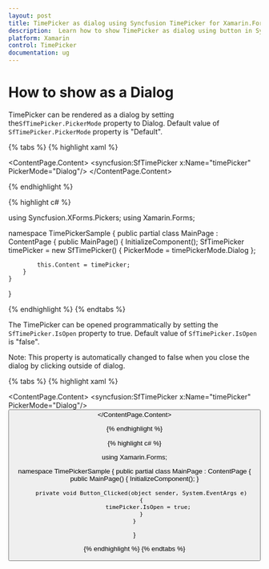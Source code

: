 ```yaml
---
layout: post
title: TimePicker as dialog using Syncfusion TimePicker for Xamarin.Forms
description:  Learn how to show TimePicker as dialog using button in Syncfusion TimePicker control for Xamarin.Forms
platform: Xamarin
control: TimePicker
documentation: ug
---
```


# How to show as a Dialog

 TimePicker can be rendered as a dialog by setting the`SfTimePicker.PickerMode` property to Dialog. Default value of `SfTimePicker.PickerMode` property is "Default". 

{% tabs %}
{% highlight xaml %}

<?xml version="1.0" encoding="utf-8" ?>
<ContentPage xmlns="http://xamarin.com/schemas/2014/forms"
             xmlns:x="http://schemas.microsoft.com/winfx/2009/xaml"
             xmlns:local="clr-namespace:TimePickerSample"
             xmlns:syncfusion="clr-namespace:Syncfusion.XForms.Pickers;assembly=Syncfusion.SfPicker.XForms"
             x:Class="TimePickerSample.MainPage">
    <ContentPage.Content>
        <syncfusion:SfTimePicker x:Name="timePicker"
                                 PickerMode="Dialog"/>
    </ContentPage.Content>
</ContentPage>

{% endhighlight %}

{% highlight c# %}

using Syncfusion.XForms.Pickers;
using Xamarin.Forms;

namespace TimePickerSample
{
    public partial class MainPage : ContentPage
    {
        public MainPage()
        {
            InitializeComponent();
            SfTimePicker timePicker = new SfTimePicker()
            {
                PickerMode = timePickerMode.Dialog
            };

            this.Content = timePicker;
        }
    }
}

{% endhighlight %}
{% endtabs %}

The TimePicker can be opened programmatically by setting the `SfTimePicker.IsOpen` property to true. Default value of `SfTimePicker.IsOpen` is "false".

Note: This property is automatically changed to false when you close the dialog by clicking outside of dialog.

{% tabs %}
{% highlight xaml %}

<?xml version="1.0" encoding="utf-8" ?>
<ContentPage xmlns="http://xamarin.com/schemas/2014/forms"
             xmlns:x="http://schemas.microsoft.com/winfx/2009/xaml"
             xmlns:local="clr-namespace:TimePickerSample"
             xmlns:syncfusion="clr-namespace:Syncfusion.XForms.Pickers;assembly=Syncfusion.SfPicker.XForms"
             x:Class="TimePickerSample.MainPage">
    <ContentPage.Content>
        <Grid>
        <syncfusion:SfTimePicker x:Name="timePicker"
                                 PickerMode="Dialog"/>
        <Button Text="Open Picker" 
                x:Name="pickerButton"
                Clicked="Button_Clicked"
                HorizontalOptions="Center"
                VerticalOptions="Center"
                HeightRequest="50" 
                WidthRequest="100"/>
        </Grid>
    </ContentPage.Content>
</ContentPage>

{% endhighlight %}

{% highlight c# %}

using Xamarin.Forms;

namespace TimePickerSample
{
    public partial class MainPage : ContentPage
    {
        public MainPage()
        {
            InitializeComponent();
        }

        private void Button_Clicked(object sender, System.EventArgs e)
        {
            timePicker.IsOpen = true;
        }
    }
}

{% endhighlight %}
{% endtabs %}